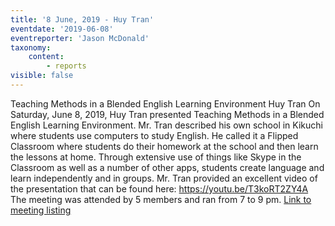 ```yaml
---
title: '8 June, 2019 - Huy Tran'
eventdate: '2019-06-08'
eventreporter: 'Jason McDonald'
taxonomy:
    content:
        - reports
visible: false
---
```


Teaching Methods in a Blended English Learning Environment
Huy Tran
On Saturday, June 8, 2019, Huy Tran presented Teaching Methods in a Blended English Learning Environment.  Mr. Tran described his own school in Kikuchi where students use computers to study English.  He called it a Flipped Classroom where students do their homework at the school and then learn the lessons at home.  Through extensive use of things like Skype in the Classroom as well as a number of other apps, students create language and learn independently and in groups.  Mr. Tran provided an excellent video of the presentation that can be found here:
https://youtu.be/T3koRT2ZY4A
The meeting was attended by 5 members and ran from 7 to 9 pm.
<a href="../schedule/2019/june/08">Link to meeting listing</a>
